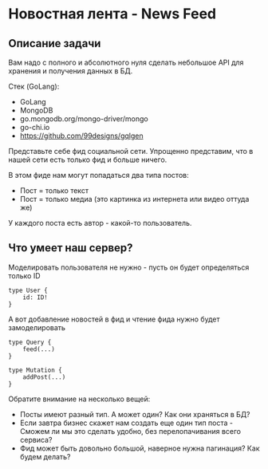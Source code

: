 # Новостная лента - News Feed


## Описание задачи

Вам надо с полного и абсолютного нуля сделать небольшое API для хранения и получения данных в БД.

Стек (GoLang):

* GoLang
* MongoDB
* go.mongodb.org/mongo-driver/mongo
* go-chi.io
* https://github.com/99designs/gqlgen


Представьте себе фид социальной сети. Упрощенно представим, что в нашей сети есть только фид и больше ничего.

В этом фиде нам могут попадаться два типа постов:

* Пост = только текст
* Пост = только медиа (это картинка из интернета или видео оттуда же)

У каждого поста есть автор - какой-то пользователь.

## Что умеет наш сервер?

Моделировать пользователя не нужно - пусть он будет определяться только ID

```gql
type User {
    id: ID!
}
```

А вот добавление новостей в фид и чтение фида нужно будет замоделировать

```gql
type Query {
    feed(...)
}

type Mutation {
    addPost(...)
}
```

Обратите внимание на несколько вещей:

* Посты имеют разный тип. А может один? Как они храняться в БД?
* Если завтра бизнес скажет нам создать еще один тип поста - Сможем ли мы это сделать удобно, без перелопачивания всего сервиса?
* Фид может быть довольно большой, наверное нужна пагинация? Как будем делать?

